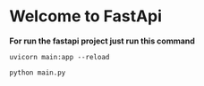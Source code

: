 # Welcome to FastApi

**For run the fastapi project just run this command**
    
    uvicorn main:app --reload

    python main.py
